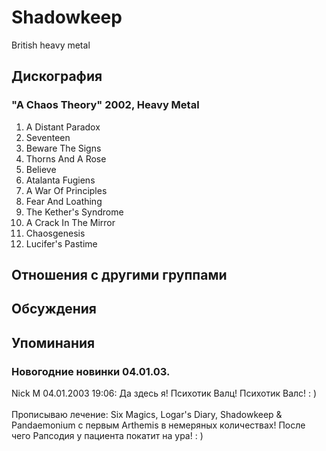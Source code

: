 # Shadowkeep

British heavy metal

## Дискография

### "A Chaos Theory" 2002, Heavy Metal

1. A Distant Paradox
2. Seventeen
3. Beware The Signs
4. Thorns And A Rose
5. Believe
6. Atalanta Fugiens
7. A War Of Principles
8. Fear And Loathing
9. The Kether's Syndrome
10. A Crack In The Mirror
11. Chaosgenesis
12. Lucifer's Pastime


## Отношения с другими группами


## Обсуждения


## Упоминания

### Новогодние новинки 04.01.03.

Nick M 04.01.2003 19:06:
Да здесь я! Психотик Валц! Психотик Валс! : )<BR><BR>Прописываю лечение: Six Magics, Logar's Diary, Shadowkeep & Pandaemonium с первым Arthemis в немеряных количествах! После чего Рапсодия у пациента покатит на ура!  : )


